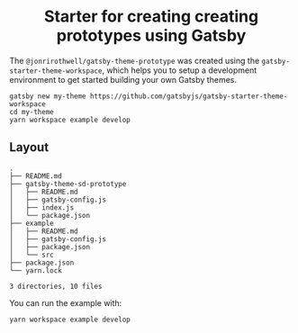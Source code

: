 <h1 align="center">
  Starter for creating creating prototypes using Gatsby
</h1>

The `@jonrirothwell/gatsby-theme-prototype` was created using the `gatsby-starter-theme-workspace`, which helps you to setup a development environment to get started building your own Gatsby themes.

```shell
gatsby new my-theme https://github.com/gatsbyjs/gatsby-starter-theme-workspace
cd my-theme
yarn workspace example develop
```

## Layout

```text
.
├── README.md
├── gatsby-theme-sd-prototype
│   ├── README.md
│   ├── gatsby-config.js
│   ├── index.js
│   └── package.json
├── example
│   ├── README.md
│   ├── gatsby-config.js
│   ├── package.json
│   └── src
├── package.json
└── yarn.lock

3 directories, 10 files

```

You can run the example with:

```shell
yarn workspace example develop
```

